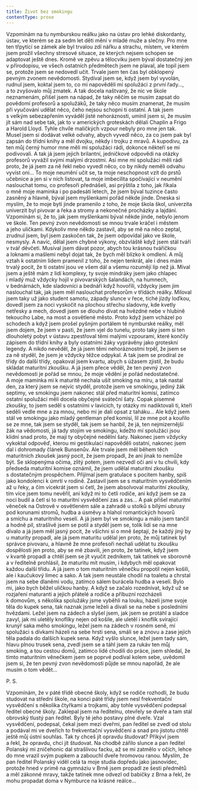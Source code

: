 ```yaml
---
title: Život bez smokingu
contentType: prose
---
```


Vzpomínám na tu nymburskou reálku jako na ústav pro lehké diskordanty, ústav, ve kterém se za sedm let děti mění v mladé muže a slečny. Pro mne ten třpytící se zámek ale byl trvalou zdí nářku a strachu, místem, ve kterém jsem prožil všechny stresové situace, ze kterých nejsem schopen se adaptovat ještě dnes. Kromě ve zpěvu a tělocviku jsem býval dostatečný jen v přírodopisu, ve všech ostatních předmětech jsem ne plaval, ale topil jsem se, protože jsem se nedovedl učit. Trvale jsem ten čas byl obklopený pevným zvonem nevědomosti. Stydíval jsem se, když jsem byl vyvolán, rudnul jsem, koktal jsem to, co mi napověděli mí spolužáci z první řady…, a to zvyšovalo můj zmatek. A tak docela naštvaný, že nic ve škole neznamenám, přišel jsem na nápad, že taky něčím se musím zapsat do povědomí profesorů a spolužáků, že taky něco musím znamenat, že musím při vyučování udělat něco, čeho nejsou schopni ti ostatní. A tak jsem s velkým sebezapřením vyváděl jisté nehoráznosti, umínil jsem si, že musím jít sám nad sebe tak, jak to v amerických groteskách dělali Chaplin a Frigo a Harold Lloyd. Tyhle chvíle maličkých vzpour nebyly pro mne jen tak. Musel jsem si dodávat velké odvahy, abych vyvedl něco, za co jsem pak byl zapsán do třídní knihy a měl dvojku, někdy i trojku z mravů. A kupodivu, za ten můj černý humor mne měli mí spolužáci rádi, dokonce někteří se mi podivovali. A tak já jsem jejich brilantní, jedničkové odpovědi na otázky profesorů vyvážil svými malými drzostmi. Asi mne mí spolužáci měli rádi proto, že já jsem za ně řekl nebo vyvedl něco, co by nikdy neměli odvahu vyvíst oni… To moje neumění učit se, ta moje neschopnost vzít do prstů učebnice a jen si v nich listovat, ta moje imbecilita spočívající v neumění naslouchat tomu, co profesoři přednášeli, asi prýštila z toho, jak říkala o mně moje maminka i po padesáti letech, že jsem býval tuzince často zasněný a hlavně, býval jsem myšlenkami pořád někde jinde. Dneska si myslím, že to moje bytí jinde pramenilo z toho, že moje škola škol, univerzita univerzit byl pivovar a řeka a stromy a nekonečné procházky a lajdání. Vzpomínám si, že to, jak jsem myšlenkami býval někde jinde, nebylo jenom ve škole. Ten pevný zvon nevědomosti se mnou trvale kráčel i městem a jeho uličkami. Kdykoliv mne někdo zastavil, aby se mě na něco zeptal, zrudnul jsem, byl jsem zaskočen tak, že jsem odpovídal jako ve škole, nesmysly. A navíc, dělal jsem chybné výkony, obzvláště když jsem stál tváří v tvář děvčeti. Musíval jsem dávat pozor, abych tou krásnou tvářičkou a loknami a mašlemi nebyl dojat tak, že bych měl blízko k omdlení. A můj vztah k ostatním lidem pramenil z toho, že nejen tenkrát, ale i dnes mám trvalý pocit, že ti ostatní jsou ve všem dál a všemu rozumějí líp než já. Míval jsem a ještě mám z lidí komplexy, ty svoje mindráky jsem jako chlapec i mladý muž vždycky hojil v pivovarských šalandách, na humnech, v bednárnách, kde sladovníci a bednáři když hovořili, vždycky jsem jim naslouchal tak, jak jsem měl naslouchat profesorům v třídách reálky. Miloval jsem taky už jako student samotu, západy slunce v řece, tiché jízdy loďkou, dovedl jsem za noci vyskočit na plochou střechu sladovny, kde kvetly netřesky a mech, dovedl jsem se dlouho dívat na hvězdné nebe v hlubině tekoucího Labe, na most a osvětlené město. Proto když jsem vcházel po schodech a když jsem prošel pyšným portálem té nymburské reálky, měl jsem dojem, že jsem v pasti, že jsem vjel do tunelu, proto taky jsem si ten dlouholetý pobyt v ústavu zpestřoval těmi malými vzpourami, které končily zápisem do třídní knihy a byly ostatními žáky vyprávěny jako groteskní legendy. A nikdo nevěděl, že já jsem těmi nehoráznostmi trpěl, že jsem se za ně styděl, že jsem je vždycky těžce odpykal. A tak jsem se prodíral ze třídy do další třídy, opakoval jsem kvartu, abych s úžasem zjistil, že budu skládat maturitní zkoušku. A já jsem přece věděl, že ten pevný zvon nevědomosti je pořád se mnou, že moje vědění je pořád nedostatečné. A moje maminka mi k maturitě nechala ušít smoking na míru, a tak nastal den, za který jsem se nejvíc styděl, protože jsem ve smokingu, jediný žák septimy, ve smokingu jsem nakonec stál před maturitní komisí, zatímco ostatní spolužáci měli docela obyčejné sváteční šaty. Copak písemné zkoušky, to jsem seděl s ostatními v lavicích, ty otázky mi nadiktovali ti, kteří seděli vedle mne a za mnou, nebo mi je dali opsat z taháku… Ale když jsem stál ve smokingu jako mladý gentleman před komisí, lil ze mne pot a kouřilo se ze mne, tak jsem se styděl, tak jsem se hanbil, že já, ten nejmizernější žák na vědomosti, já tady stojím ve smokingu, kdežto mí spolužáci jsou klidní snad proto, že mají ty obyčejné nedělní šaty. Nakonec jsem vždycky vykoktal odpověď, kterou mi gestikulací napověděli ostatní, nakonec jsem dal i dohromady článek Bunsenův. Ale trvale jsem měl během těch maturitních zkoušek jasný pocit, že jsem propadl, že ani jinak to nemůže být. Se sklopenýma očima, zlitý potem, jsem nezvedl oči ani v tu chvíli, kdy předseda maturitní komise oznámil, že jsem udělal maturitní zkoušku s dostatečným prospěchem. Přijímal jsem gratulace s pocitem hanby, spíš jako kondolenci k úmrtí v rodině. Zastavil jsem se s maturitním vysvědčením až u řeky, a čím vícekrát jsem si četl, že jsem absolvoval maturitní zkoušky, tím více jsem tomu nevěřil, ani když mi to četli rodiče, ani když jsem se za noci budil a četl si to maturitní vysvědčení zas a zas… A pak přišel maturitní věneček na Ostrově v osvětleném sále a zahradě u stolků s bílými ubrusy pod korunami stromů, hudba a úsměvy a hlahol romantických hovorů a smíchu a maturitního veselí. A já jsem byl ve smokingu a málo jsem tančil a hodně pil, strašlivě jsem se potil a styděl jsem se, tolik lidí se na mne dívalo a já jsem měl jasný pocit, že všichni si o mně šeptají, že každý jiný by u maturity propadl, ale já jsem maturitu udělal jen proto, že můj tatínek byl správce pivovaru, a hlavně že mne profesoři nechali udělat tu zkoušku dospělosti jen proto, aby se mě zbavili, jen proto, že tatínek, když jsem v kvartě propadl a chtěl jsem se jít vyučit zedníkem, tak tatínek ve sborovně a v ředitelně prohlásil, že maturitu mít musím, i kdybych měl opakovat každou další třídu. A já jsem o tom maturitním věnečku propotil nejen košili, ale i kaučukový límec a sako. A tak jsem neustále chodil na toaletu a chrstal jsem na sebe dlaněmi vodu, zatímco sálem burácela hudba a veselí. Bylo mi, jako bych běžel uličkou hanby. A když se začalo rozednívat, když už se rozjaření maturanti a jejich přátelé a rodiče a příbuzní rozcházeli k domovům, s několika spolužáky jsme vyběhli na louku, házeli jsme svoje těla do kupek sena, tak naznak jsme leželi a dívali se na nebe s posledními hvězdami. Ležel jsem na zádech a slyšel jsem, jak jsem se protáhl a sladce zavyl, jak mi uletěly knoflíky nejen od košile, ale uletěl i knoflík svírající krunýř saka mého smokingu, ležel jsem na zádech v rosném seně, mí spolužáci s dívkami házeli na sebe hrsti sena, smáli se a znovu a zase jejich těla padala do dalších kupek sena. Když vyšlo slunce, ležel jsem tady sám, hlavu plnou trusek sena, zvedl jsem se a táhl jsem za rukáv ten můj smoking, a tou cestou domů, zatímco lidé chodili do práce, jsem shledal, že tímto maturitním věnečkem jsem se poprvé podíval kolem sebe, uvědomil jsem si, že ten pevný zvon nevědomosti půjde se mnou napořád, že ale musím o tom vědět…

  

P. S.

Vzpomínám, že v páté třídě obecné školy, když se rodiče rozhodli, že budu studovat na střední škole, na konci páté třídy jsem nesl frekventační vysvědčení s několika čtyřkami a trojkami, aby tohle vysvědčení podepsal ředitel obecné školy. Zaklepal jsem na ředitelnu, otevřely se dveře a tam stál obrovský tlustý pan ředitel. Byly té jeho postavy plné dveře. Vzal vysvědčení, podepsal, čekal jsem mezi dveřmi, pan ředitel se zvedl od stolu a podával mi ve dveřích to frekventační vysvědčení a snad pro jistotu chtěl ještě můj ústní souhlas. Tak ty chceš jít opravdu študovat? Přikývl jsem a řekl, že opravdu, chci jít študovat. Na chodbě zářilo slunce a pan ředitel Polanský mi zničehonic dal strašlivou facku, až se mi zatmělo v očích, lehce do mne vrazil svým pupkem a zabouchl dveře hromovou ranou. Myslím, že pan ředitel Polanský viděl celá ta moje studia dopředu jako jasnovidec, protože hned v primě na gymnáziu v Brně jsem propadl ze šesti předmětů a měl zákonné mravy, takže tatínek mne odvezl od babičky z Brna a řekl, že mohu propadat doma v Nymburce na krásné reálce…
